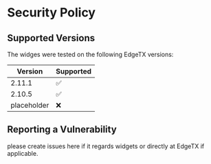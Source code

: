# Security Policy

## Supported Versions
The widges were tested on the following EdgeTX versions:

| Version     | Supported          |
| ----------- | ------------------ |
| 2.11.1      | :white_check_mark: |
| 2.10.5      | :white_check_mark: |
| placeholder | :x:                |

## Reporting a Vulnerability

please create issues here if it regards widgets or directly at EdgeTX if applicable.
